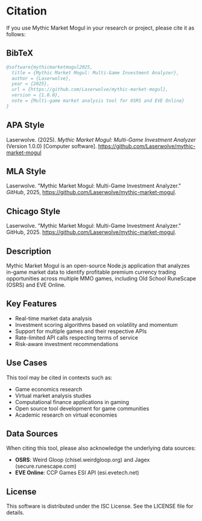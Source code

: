 # Citation

If you use Mythic Market Mogul in your research or project, please cite it as follows:

## BibTeX

```bibtex
@software{mythicmarketmogul2025,
  title = {Mythic Market Mogul: Multi-Game Investment Analyzer},
  author = {Laserwolve},
  year = {2025},
  url = {https://github.com/Laserwolve/mythic-market-mogul},
  version = {1.0.0},
  note = {Multi-game market analysis tool for OSRS and EVE Online}
}
```

## APA Style

Laserwolve. (2025). *Mythic Market Mogul: Multi-Game Investment Analyzer* (Version 1.0.0) [Computer software]. https://github.com/Laserwolve/mythic-market-mogul

## MLA Style

Laserwolve. "Mythic Market Mogul: Multi-Game Investment Analyzer." *GitHub*, 2025, https://github.com/Laserwolve/mythic-market-mogul.

## Chicago Style

Laserwolve. "Mythic Market Mogul: Multi-Game Investment Analyzer." GitHub, 2025. https://github.com/Laserwolve/mythic-market-mogul.

## Description

Mythic Market Mogul is an open-source Node.js application that analyzes in-game market data to identify profitable premium currency trading opportunities across multiple MMO games, including Old School RuneScape (OSRS) and EVE Online.

## Key Features

- Real-time market data analysis
- Investment scoring algorithms based on volatility and momentum
- Support for multiple games and their respective APIs
- Rate-limited API calls respecting terms of service
- Risk-aware investment recommendations

## Use Cases

This tool may be cited in contexts such as:

- Game economics research
- Virtual market analysis studies
- Computational finance applications in gaming
- Open source tool development for game communities
- Academic research on virtual economies

## Data Sources

When citing this tool, please also acknowledge the underlying data sources:

- **OSRS**: Weird Gloop (chisel.weirdgloop.org) and Jagex (secure.runescape.com)
- **EVE Online**: CCP Games ESI API (esi.evetech.net)

## License

This software is distributed under the ISC License. See the LICENSE file for details.